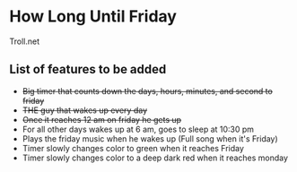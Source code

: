 # How Long Until Friday

Troll.net

## List of features to be added
* ~~Big timer that counts down the days, hours, minutes, and second to friday~~
* ~~THE guy that wakes up every day~~
* ~~Once it reaches 12 am on friday he gets up~~
* For all other days wakes up at 6 am, goes to sleep at 10:30 pm
* Plays the friday music when he wakes up (Full song when it's Friday)
* Timer slowly changes color to green when it reaches Friday
* Timer slowly changes color to a deep dark red when it reaches monday
